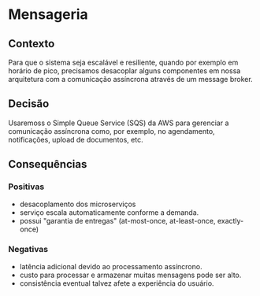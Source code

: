 # Mensageria

## Contexto

Para que o sistema seja escalável e resiliente, quando por exemplo em horário de pico, precisamos desacoplar alguns componentes em nossa arquitetura com a comunicação assíncrona através de um message broker.

## Decisão

Usaremoss o Simple Queue Service (SQS) da AWS para gerenciar a comunicação assíncrona como, por exemplo, no agendamento, notificações, upload de documentos, etc.

## Consequências

### Positivas

- desacoplamento dos microserviços
- serviço escala automaticamente conforme a demanda.
- possui "garantia de entregas" (at-most-once, at-least-once, exactly-once)

### Negativas

- latência adicional devido ao processamento assíncrono.
- custo para processar e armazenar muitas mensagens pode ser alto.
- consistência eventual talvez afete a experiência do usuário.
